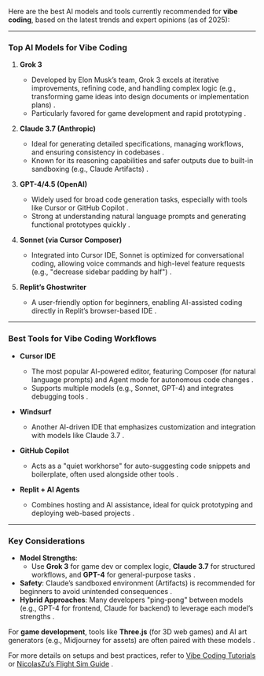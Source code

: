 Here are the best AI models and tools currently recommended for **vibe coding**, based on the latest trends and expert opinions (as of 2025):

---

### **Top AI Models for Vibe Coding**  
1. **Grok 3**  
   - Developed by Elon Musk’s team, Grok 3 excels at iterative improvements, refining code, and handling complex logic (e.g., transforming game ideas into design documents or implementation plans) .  
   - Particularly favored for game development and rapid prototyping .  

2. **Claude 3.7 (Anthropic)**  
   - Ideal for generating detailed specifications, managing workflows, and ensuring consistency in codebases .  
   - Known for its reasoning capabilities and safer outputs due to built-in sandboxing (e.g., Claude Artifacts) .  

3. **GPT-4/4.5 (OpenAI)**  
   - Widely used for broad code generation tasks, especially with tools like Cursor or GitHub Copilot .  
   - Strong at understanding natural language prompts and generating functional prototypes quickly .  

4. **Sonnet (via Cursor Composer)**  
   - Integrated into Cursor IDE, Sonnet is optimized for conversational coding, allowing voice commands and high-level feature requests (e.g., "decrease sidebar padding by half") .  

5. **Replit’s Ghostwriter**  
   - A user-friendly option for beginners, enabling AI-assisted coding directly in Replit’s browser-based IDE .  

---

### **Best Tools for Vibe Coding Workflows**  
- **Cursor IDE**  
  - The most popular AI-powered editor, featuring Composer (for natural language prompts) and Agent mode for autonomous code changes .  
  - Supports multiple models (e.g., Sonnet, GPT-4) and integrates debugging tools .  

- **Windsurf**  
  - Another AI-driven IDE that emphasizes customization and integration with models like Claude 3.7 .  

- **GitHub Copilot**  
  - Acts as a "quiet workhorse" for auto-suggesting code snippets and boilerplate, often used alongside other tools .  

- **Replit + AI Agents**  
  - Combines hosting and AI assistance, ideal for quick prototyping and deploying web-based projects .  

---

### **Key Considerations**  
- **Model Strengths**:  
  - Use **Grok 3** for game dev or complex logic, **Claude 3.7** for structured workflows, and **GPT-4** for general-purpose tasks .  
- **Safety**: Claude’s sandboxed environment (Artifacts) is recommended for beginners to avoid unintended consequences .  
- **Hybrid Approaches**: Many developers "ping-pong" between models (e.g., GPT-4 for frontend, Claude for backend) to leverage each model’s strengths .  

For **game development**, tools like **Three.js** (for 3D web games) and AI art generators (e.g., Midjourney for assets) are often paired with these models .  

For more details on setups and best practices, refer to [Vibe Coding Tutorials](https://www.geeky-gadgets.com/what-is-vibe-coding/)  or [NicolasZu’s Flight Sim Guide](https://andrewchen.substack.com/p/predictionsthoughts-on-vibe-coding) .
